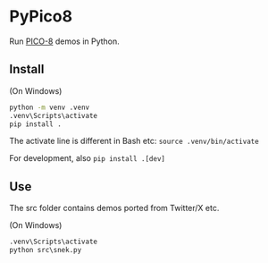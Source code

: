 # PyPico8

Run [PICO-8](https://www.lexaloffle.com/pico-8.php) demos in Python.

## Install

(On Windows)

```cmd
python -m venv .venv
.venv\Scripts\activate
pip install .
```

The activate line is different in Bash etc: `source .venv/bin/activate`

For development, also `pip install .[dev]`

## Use

The src folder contains demos ported from Twitter/X etc.

(On Windows)

```cmd
.venv\Scripts\activate
python src\snek.py
```
